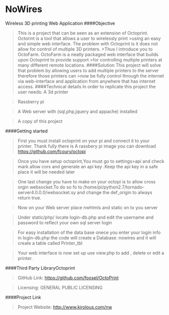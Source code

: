 # NoWires
Wireless 3D printing Web Application
####Objective
>This is a project that can be seen as an extension of Octoprint. Octorint is a tool that allows a user to wirelessly print >using an easy and simple web interface. The problem with Octoprint is it does not allow for control of multiple 3D printers. >Thus I introduce you to OctoFarm. OctoFarm is a neatly packaged web interface that builds upon Octoprint to provide support >for controlling multiple printers at many different remote locations. 
####Solution
>This project will solve that problem by allowing users to add multiple printers to the server therefore those printers can >now be fully control through the internet via web-interface and application from anywhere that has internet access. 
####Technical details
>In order to replicate this project the user needs:
> A 3d printer

> Rassberry pi

> A Web server with (sql,php,jquery and appache) installed 

> A copy of this project 

####Getting started

> First you must install octoprint on your pi and connect it to your printer. Thank fully there is A rassbery pi image you can download https://github.com/fcoury/octopi


> Once you have setup octoprint,You must go to settings>api and check mark allow cors and generate an api key .Keep the api key in a safe place it will be needed later 

> One last change you have to make on your octopi is to allow cross orgin websocket.To do so fo to /home/pi/python2.7/tornado-server4.0.0.0/websocket.sy and change the def_origin to always return true.


> Now on your Web server place nwhtmls and static  on to you server


> Under static/php/ locate login-db.php and edit the username and password to reflect your own sql server login


> For easy installation of the data base onece you enter your login info in login-db.php the code will create a Database :nowires and it will create a table called Printer_tbl


> Your web interface is now set up use view.php to add , delete or edit a printer.

####Third Party LibraryOctoprint
>GitHub Link: https://github.com/foosel/OctoPrint

>Licensing:   GENERAL PUBLIC LICENSING

####Project Link
>Project Website: http://www.kirolous.com/nw

